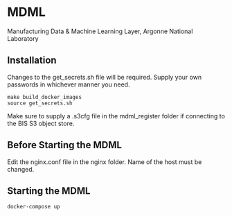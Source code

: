 # MDML
Manufacturing Data &amp; Machine Learning Layer, Argonne National Laboratory


## Installation
Changes to the get_secrets.sh file will be required. Supply your own passwords in whichever manner you need. 
```
make build_docker_images
source get_secrets.sh
```
Make sure to supply a .s3cfg file in the mdml_register folder if connecting to the BIS S3 object store.

## Before Starting the MDML
Edit the nginx.conf file in the nginx folder. Name of the host must be changed.

## Starting the MDML
```
docker-compose up
```

